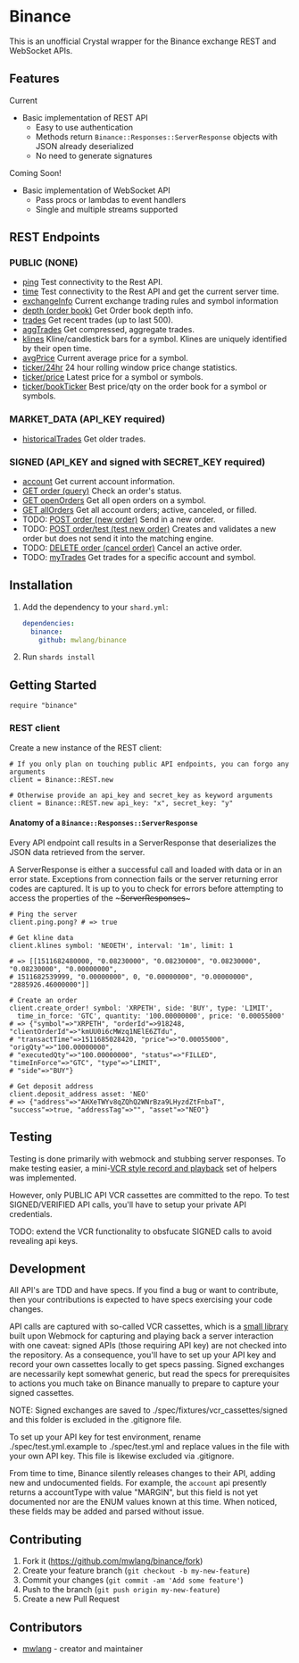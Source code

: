 # Binance

This is an unofficial Crystal wrapper for the Binance exchange REST and WebSocket APIs.

## Features

Current

  * Basic implementation of REST API
    * Easy to use authentication
    * Methods return `Binance::Responses::ServerResponse` objects with JSON already deserialized
    * No need to generate signatures

Coming Soon!

  * Basic implementation of WebSocket API
    * Pass procs or lambdas to event handlers
    * Single and multiple streams supported

## REST Endpoints
  
### PUBLIC (NONE)
  * [ping](https://github.com/binance-exchange/binance-official-api-docs/blob/master/rest-api.md#test-connectivity) Test connectivity to the Rest API.
  * [time](https://github.com/binance-exchange/binance-official-api-docs/blob/master/rest-api.md#check-server-time) Test connectivity to the Rest API and get the current server time.
  * [exchangeInfo](https://github.com/binance-exchange/binance-official-api-docs/blob/master/rest-api.md#exchange-information) Current exchange trading rules and symbol information
  * [depth (order book)](https://github.com/binance-exchange/binance-official-api-docs/blob/master/rest-api.md#order-book) Get Order book depth info.
  * [trades](https://github.com/binance-exchange/binance-official-api-docs/blob/master/rest-api.md#recent-trades-list) Get recent trades (up to last 500).
  * [aggTrades](https://github.com/binance-exchange/binance-official-api-docs/blob/master/rest-api.md#compressedaggregate-trades-list) Get compressed, aggregate trades.
  * [klines](https://github.com/binance-exchange/binance-official-api-docs/blob/master/rest-api.md#klinecandlestick-data) Kline/candlestick bars for a symbol. Klines are uniquely identified by their open time.
  * [avgPrice](https://github.com/binance-exchange/binance-official-api-docs/blob/master/rest-api.md#current-average-price) Current average price for a symbol.
  * [ticker/24hr](https://github.com/binance-exchange/binance-official-api-docs/blob/master/rest-api.md#24hr-ticker-price-change-statistics) 24 hour rolling window price change statistics.
  * [ticker/price](https://github.com/binance-exchange/binance-official-api-docs/blob/master/rest-api.md#symbol-price-ticker) Latest price for a symbol or symbols.
  * [ticker/bookTicker](https://github.com/binance-exchange/binance-official-api-docs/blob/master/rest-api.md#symbol-order-book-ticker) Best price/qty on the order book for a symbol or symbols.

### MARKET_DATA (API_KEY required)
  * [historicalTrades](https://github.com/binance-exchange/binance-official-api-docs/blob/master/rest-api.md#old-trade-lookup-market_data) Get older trades.

### SIGNED (API_KEY and signed with SECRET_KEY required)
  * [account](https://github.com/binance-exchange/binance-official-api-docs/blob/master/rest-api.md#account-information-user_data) Get current account information.
  * [GET order (query)](https://github.com/binance-exchange/binance-official-api-docs/blob/master/rest-api.md#query-order-user_data) Check an order's status.
  * [GET openOrders](https://github.com/binance-exchange/binance-official-api-docs/blob/master/rest-api.md#current-open-orders-user_data) Get all open orders on a symbol.
  * [GET allOrders](https://github.com/binance-exchange/binance-official-api-docs/blob/master/rest-api.md#all-orders-user_data) Get all account orders; active, canceled, or filled.
  * TODO: [POST order (new order)](https://github.com/binance-exchange/binance-official-api-docs/blob/master/rest-api.md#new-order--trade) Send in a new order.
  * TODO: [POST order/test (test new order)](https://github.com/binance-exchange/binance-official-api-docs/blob/master/rest-api.md#test-new-order-trade) Creates and validates a new order but does not send it into the matching engine.
  * TODO: [DELETE order (cancel order)](https://github.com/binance-exchange/binance-official-api-docs/blob/master/rest-api.md#cancel-order-trade) Cancel an active order.
  * TODO: [myTrades](https://github.com/binance-exchange/binance-official-api-docs/blob/master/rest-api.md#account-trade-list-user_data) Get trades for a specific account and symbol.

## Installation

1. Add the dependency to your `shard.yml`:

   ```yaml
   dependencies:
     binance:
       github: mwlang/binance
   ```

2. Run `shards install`

## Getting Started

```crystal
require "binance"
```

### REST client

Create a new instance of the REST client:

```crystal
# If you only plan on touching public API endpoints, you can forgo any arguments
client = Binance::REST.new

# Otherwise provide an api_key and secret_key as keyword arguments
client = Binance::REST.new api_key: "x", secret_key: "y"
```

#### Anatomy of a `Binance::Responses::ServerResponse`

Every API endpoint call results in a ServerResponse that deserializes the JSON data retrieved from the server.

A ServerResponse is either a successful call and loaded with data or in an error state.  Exceptions
from connection fails or the server returning error codes are captured.  It is up to you to check
for errors before attempting to access the properties of the ~~~ServerResponses~~~


```crystal
# Ping the server
client.ping.pong? # => true

# Get kline data
client.klines symbol: 'NEOETH', interval: '1m', limit: 1

# => [[1511682480000, "0.08230000", "0.08230000", "0.08230000", "0.08230000", "0.00000000", 
# 1511682539999, "0.00000000", 0, "0.00000000", "0.00000000", "2885926.46000000"]]

# Create an order
client.create_order! symbol: 'XRPETH', side: 'BUY', type: 'LIMIT', 
  time_in_force: 'GTC', quantity: '100.00000000', price: '0.00055000'
# => {"symbol"=>"XRPETH", "orderId"=>918248, "clientOrderId"=>"kmUU0i6cMWzq1NElE6ZTdu", 
# "transactTime"=>1511685028420, "price"=>"0.00055000", "origQty"=>"100.00000000", 
# "executedQty"=>"100.00000000", "status"=>"FILLED", "timeInForce"=>"GTC", "type"=>"LIMIT", 
# "side"=>"BUY"}

# Get deposit address
client.deposit_address asset: 'NEO'
# => {"address"=>"AHXeTWYv8qZQhQ2WNrBza9LHyzdZtFnbaT", "success"=>true, "addressTag"=>"", "asset"=>"NEO"}
```

## Testing

Testing is done primarily with webmock and stubbing server responses.  To make testing
easier, a mini-[VCR style record and playback](https://github.com/vcr/vcr) set of helpers
was implemented.  

However, only PUBLIC API VCR cassettes are committed to the repo.  To test SIGNED/VERIFIED
API calls, you'll have to setup your private API credentials.

TODO: extend the VCR functionality to obsfucate SIGNED calls to avoid revealing api keys.

## Development

All API's are TDD and have specs.  If you find a bug or want to contribute, then your 
contributions is expected to have specs exercising your code changes.

API calls are captured with so-called VCR cassettes, which is a [small library](https://github.com/mwlang/binance/blob/master/spec/support/vcr.cr) built upon Webmock for capturing and playing back a server interaction with one caveat:  signed APIs (those requiring API key) are not checked
into the repository.  As a consequence, you'll have to set up your API key and record your own
cassettes locally to get specs passing.  Signed exchanges are necessarily kept somewhat generic, but read the specs for prerequisites to actions you much take on Binance manually to prepare
to capture your signed cassettes. 

NOTE: Signed exchanges are saved to ./spec/fixtures/vcr_cassettes/signed and this folder is excluded in the .gitignore file.

To set up your API key for test environment, rename ./spec/test.yml.example to ./spec/test.yml
and replace values in the file with your own API key.  This file is likewise excluded via .gitignore.

From time to time, Binance silently releases changes to their API, adding new and undocumented fields.  For example, the ```account``` api presently returns a accountType with value "MARGIN",
but this field is not yet documented nor are the ENUM values known at this time.  When noticed,
these fields may be added and parsed without issue.

## Contributing

1. Fork it (<https://github.com/mwlang/binance/fork>)
2. Create your feature branch (`git checkout -b my-new-feature`)
3. Commit your changes (`git commit -am 'Add some feature'`)
4. Push to the branch (`git push origin my-new-feature`)
5. Create a new Pull Request

## Contributors

- [mwlang](https://github.com/mwlang) - creator and maintainer
